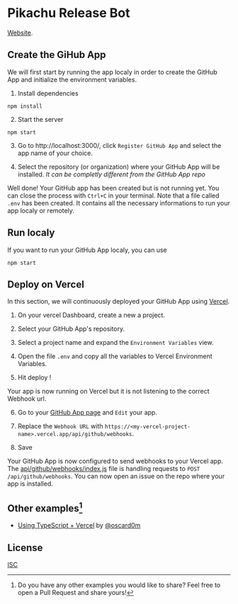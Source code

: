 # Pikachu Release Bot

[Website](https://pikachu-release-bot.vercel.app/).

## Create the GiHub App

We will first start by running the app localy in order to create the GitHub App and initialize the environment variables.

1. Install dependencies
```
npm install
```

2. Start the server
```
npm start
```

3. Go to http://localhost:3000/, click `Register GitHub App` and select the app name of your choice.

4. Select the repository (or organization) where your GitHub App will be installed. _It can be completly different from the GitHub App repo_

Well done! Your GitHub app has been created but is not running yet. You can close the process with `Ctrl+C` in your terminal.
Note that a file called `.env` has been created. It contains all the necessary informations to run your app localy or remotely.

## Run localy

If you want to run your GitHub App localy, you can use
```
npm start
```

## Deploy on Vercel

In this section, we will continuously deployed your GitHub App using [Vercel](https://vercel.com).

1. On your vercel Dashboard, create a new a project.

2. Select your GitHub App's repository.

3. Select a project name and expand the `Environment Variables` view.

4. Open the file `.env` and copy all the variables to Vercel Environment Variables.

5. Hit deploy !

Your app is now running on Vercel but it is not listening to the correct Webhook url.

6. Go to your [GitHub App page](https://github.com/settings/apps) and `Edit` your app.

7. Replace the `Webhook URL` with `https://<my-vercel-project-name>.vercel.app/api/github/webhooks`.

8. Save

Your GitHub App is now configured to send webhooks to your Vercel app. The [api/github/webhooks/index.js](api/github/webhooks/index.js) file is handling requests to `POST /api/github/webhooks`. You can now open an issue on the repo where your app is installed.

## Other examples[^1]
- [Using TypeScript + Vercel](https://github.com/oscard0m/example-vercel-ts) by [@oscard0m](https://github.com/oscard0m)

[^1]: Do you have any other examples you would like to share? Feel free to open a Pull Request and share yours!

## License

[ISC](LICENSE)

